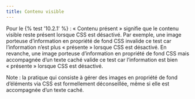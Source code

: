 ```yaml
---
title: Contenu visible
---
```


Pour le {% test '10.2.1' %} : « Contenu présent » signifie que le contenu visible reste présent lorsque CSS est désactivé. Par exemple, une image porteuse d’information en propriété de fond CSS invalide ce test car l’information n’est plus « présente » lorsque CSS est désactivé. En revanche, une image porteuse d’information en propriété de fond CSS mais accompagnée d’un texte caché valide ce test car l’information est bien « présente » lorsque CSS est désactivé.

Note : la pratique qui consiste à gérer des images en propriété de fond d’éléments via CSS est formellement déconseillée, même si elle est accompagnée d’un texte caché.
